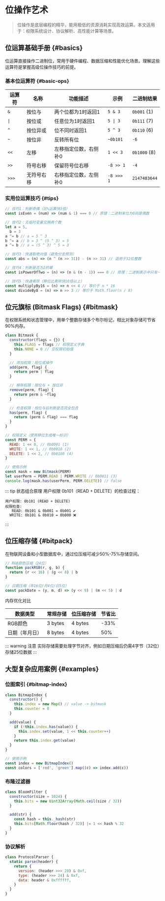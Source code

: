 # 位操作艺术

> 位操作是底层编程的精华，能用极低的资源消耗实现高效运算。本文适用于：权限系统设计、协议解析、高性能计算等场景。

## 位运算基础手册 {#basics}

位运算直接操作二进制位，常用于硬件编程、数据压缩和性能优化场景。理解这些运算符是掌握高级位操作技巧的前提。

### 基本位运算符 {#basic-ops}

| 运算符 | 名称       | 功能描述              | 示例       | 二进制结果   |
| ------ | ---------- | --------------------- | ---------- | ------------ |
| `&`    | 按位与     | 两个位都为1时返回1    | `5 & 3`    | `0b001` (1)  |
| `\|`   | 按位或     | 任意位为1时返回1      | `5 \| 3`   | `0b111` (7)  |
| `^`    | 按位异或   | 位不同时返回1         | `5 ^ 3`    | `0b110` (6)  |
| `~`    | 按位非     | 反转所有位            | `~0b101`   | `-6`         |
| `<<`   | 左移       | 左移指定位数，右侧补0 | `1 << 3`   | `0b1000` (8) |
| `>>`   | 符号右移   | 保留符号位右移        | `-8 >> 1`  | `-4`         |
| `>>>`  | 无符号右移 | 右移指定位数，左侧补0 | `-8 >>> 1` | `2147483644` |

### 实用位运算技巧 {#tips}

```js
// 技巧1：判断奇偶（比%运算快3倍）
const isEven = (num) => (num & 1) === 0 // 原理：二进制末位为0则是偶数

// 技巧2：无临时变量交换两个数
let a = 5,
  b = 3
a ^= b // a = 5 ^ 3
b ^= a // b = 3 ^ (5 ^ 3) = 5
a ^= b // a = (5 ^ 3) ^ 5 = 3

// 技巧3：快速取绝对值（避免分支预测）
const abs = (n) => (n ^ (n >> 31)) - (n >> 31) // 适用于32位整数

// 技巧4：判断是否为2的幂
const isPowerOfTwo = (n) => (n & (n - 1)) === 0 // 原理：二进制表示中只有一个1

// 技巧5：快速乘除（移位比乘除快10倍以上）
const multiplyBy16 = (n) => n << 4 // 等价于 n * 16
const divideBy8 = (n) => n >> 3 // 等价于 Math.floor(n / 8)
```

## 位元旗标 (Bitmask Flags) {#bitmask}

在权限系统和状态管理中，用单个整数存储多个布尔标记，相比对象存储可节省90%内存。

```js
class Bitmask {
  constructor(flags = {}) {
    this.FLAGS = flags // 权限定义字典
    this.NONE = 0 // 空权限初始值
  }

  // 添加权限：按位或操作
  add(perm, flag) {
    return perm | flag
  }

  // 移除权限：按位与 + 按位非
  remove(perm, flag) {
    return perm & ~flag
  }

  // 检查权限：按位与后判断是否完全包含
  has(perm, flag) {
    return (perm & flag) === flag
  }
}

// 权限定义（使用移位生成唯一标识）
const PERM = {
  READ: 1 << 0, // 0b0001 (1)
  WRITE: 1 << 1, // 0b0010 (2)
  DELETE: 1 << 2, // 0b0100 (4)
}

// 使用示例
const mask = new Bitmask(PERM)
let userPerm = PERM.READ | PERM.WRITE // 0b0011 (3)
console.log(mask.has(userPerm, PERM.DELETE)) // false
```

::: tip 状态组合原理
用户权限 0b101（READ + DELETE）的检查过程：

```aiignore
用户权限: 0b101 (READ + DELETE)
权限检查:
   READ: 0b101 & 0b001 = 0b001 ✔️
  WRITE: 0b101 & 0b010 = 0b000 ❌
```

:::

## 位压缩存储 {#bitpack}

在物联网设备和小型数据库中，通过位压缩可减少50%-75%存储空间。

```js
// RGB颜色压缩（24位）
function packRGB(r, g, b) {
  return (r << 16) | (g << 8) | b
}

// 日期压缩（年16位/月4位/日5位）
const packDate = (y, m, d) => (y << 9) | (m << 5) | d
```

内存优化对比

| 数据类型       | 常规存储 | 位压缩存储 | 节省比 |
| -------------- | -------- | ---------- | ------ |
| RGB颜色        | 3 bytes  | 4 bytes    | -33%   |
| 日期（年月日） | 8 bytes  | 4 bytes    | 50%    |

::: warning 注意
实际存储需要处理字节对齐，例如日期压缩后仍需4字节（32位）存储25位数据
:::

## 大型复杂应用案例 {#examples}

### 位图索引 {#bitmap-index}

```js
class BitmapIndex {
  constructor() {
    this.index = new Map() // value -> bitmask
    this.counter = 0
  }

  add(value) {
    if (!this.index.has(value)) {
      this.index.set(value, 1 << this.counter++)
    }
    return this.index.get(value)
  }
}

// 使用示例
const index = new BitmapIndex()
const colors = ['red', 'green'].map((c) => index.add(c))
```

### 布隆过滤器

```js
class BloomFilter {
  constructor(size = 1024) {
    this.bits = new Uint32Array(Math.ceil(size / 32))
  }

  add(str) {
    const hash = this._hash(str)
    this.bits[Math.floor(hash / 32)] |= 1 << hash % 32
  }
}
```

### 协议解析

```js
class ProtocolParser {
  static parse(header) {
    return {
      version: (header >>> 28) & 0xf,
      type: (header >>> 24) & 0xf,
      data: header & 0xffffff,
    }
  }
}
```
